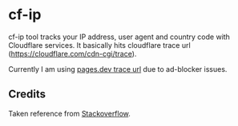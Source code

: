 # cf-ip
cf-ip tool tracks your IP address, user agent and country code with Cloudflare services. It basically hits cloudflare trace url (https://cloudflare.com/cdn-cgi/trace).

Currently I am using [pages.dev trace url](https://pages.dev/cdn-cgi/trace) due to ad-blocker issues.

## Credits
Taken reference from [Stackoverflow](https://stackoverflow.com/questions/65752416).

